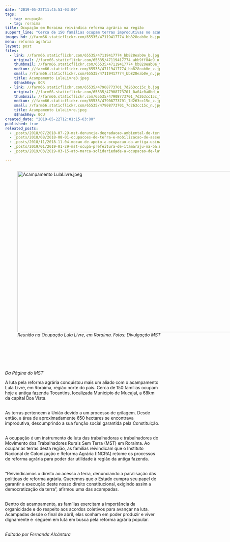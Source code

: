 ```yaml
---
date: "2019-05-22T11:45:53-03:00"
tags:
  - tag: ocupação
  - tag: roraima
title: Ocupação em Roraima reivindica reforma agrária na região
support_line: "Cerca de 150 famílias ocupam terras improdutivas no acampamento Lula Livre, em Mucajaí (RR)"
images_hd: //farm66.staticflickr.com/65535/47119417774_bb828eab0e_b.jpg
menu: reforma agrária
layout: post
files:
  - link: //farm66.staticflickr.com/65535/47119417774_bb828eab0e_b.jpg
    original: //farm66.staticflickr.com/65535/47119417774_abb9ff84e9_o.jpg
    thumbnail: //farm66.staticflickr.com/65535/47119417774_bb828eab0e_t.jpg
    medium: //farm66.staticflickr.com/65535/47119417774_bb828eab0e_z.jpg
    small: //farm66.staticflickr.com/65535/47119417774_bb828eab0e_n.jpg
    title: Acampamento LulaLivre3.jpeg
    $$hashKey: 0CR
  - link: //farm66.staticflickr.com/65535/47908773701_7d263cc15c_b.jpg
    original: //farm66.staticflickr.com/65535/47908773701_0a04c0a0bd_o.jpg
    thumbnail: //farm66.staticflickr.com/65535/47908773701_7d263cc15c_t.jpg
    medium: //farm66.staticflickr.com/65535/47908773701_7d263cc15c_z.jpg
    small: //farm66.staticflickr.com/65535/47908773701_7d263cc15c_n.jpg
    title: Acampamento LulaLivre.jpeg
    $$hashKey: 0CU
created_date: "2019-05-22T12:01:15-03:00"
published: true
releated_posts:
  - _posts/2018/07/2018-07-29-mst-denuncia-degradacao-ambiental-de-terras-publicas-com-ocupacao-na-regiao-de-mogi-guacu-sp.md
  - _posts/2018/08/2018-08-01-ocupacoes-de-terra-e-mobilizacao-de-assentados-marcam-a-jornada-nacional-de-lutas-em-sp.md
  - _posts/2018/11/2018-11-04-mocao-de-apoio-a-ocupacao-da-antiga-usina-ariadnopolis-quilombo-campo-grande.md
  - _posts/2019/01/2019-01-29-mst-ocupa-prefeitura-de-itamaraju-na-ba.md
  - _posts/2019/03/2019-03-15-ato-marca-solidariedade-a-ocupacao-de-latifundio-de-joao-de-deus.md

---
```

<figure class="image" style="float:left"><img alt="Acampamento LulaLivre.jpeg" height="525" src="//farm66.staticflickr.com/65535/47908773701_7d263cc15c_b.jpg" width="700" />
<figcaption><em>Reuni&atilde;o na Ocupa&ccedil;&atilde;o Lula Livre, em Roraima. Fotos: Divulga&ccedil;&atilde;o MST</em></figcaption>
</figure>

<p><br />
&nbsp;</p>

<p>&nbsp;</p>

<p>&nbsp;</p>

<p><em>Da P&aacute;gina do MST</em></p>

<p>A luta pela reforma agr&aacute;ria conquistou mais um aliado com o acampamento Lula Livre, em Roraima, regi&atilde;o norte do pa&iacute;s. Cerca de 150 fam&iacute;lias ocupam hoje a antiga fazenda Tocantins, localizada Munic&iacute;pio de Mucaja&iacute;, a 68km da capital Boa Vista.<br />
&nbsp;</p>

<p>As terras pertencem &agrave; Uni&atilde;o devido a um processo de grilagem. Desde ent&atilde;o, a &aacute;rea de aproximadamente 650 hectares se encontrava improdutiva, descumprindo a sua fun&ccedil;&atilde;o social garantida pela Constitui&ccedil;&atilde;o.<br />
&nbsp;</p>

<p>A ocupa&ccedil;&atilde;o &eacute; um instrumento de luta das trabalhadoras e trabalhadores do Movimento dos Trabalhadores Rurais Sem Terra (MST) em Roraima. Ao ocupar as terras desta regi&atilde;o, as fam&iacute;lias reivindicam que o Instituto Nacional de Coloniza&ccedil;&atilde;o e Reforma Agr&aacute;ria (INCRA) retome os processos de reforma agr&aacute;ria para poder dar utilidade &agrave; regi&atilde;o da antiga fazenda.<br />
&nbsp;</p>

<p>&ldquo;Reivindicamos o direito ao acesso a terra, denunciando a paralisa&ccedil;&atilde;o das pol&iacute;ticas de reforma agr&aacute;ria. Queremos que o Estado cumpra seu papel de garantir a execu&ccedil;&atilde;o deste nosso direito constitucional, exigindo assim a democratiza&ccedil;&atilde;o da terra&rdquo;, afirmou uma das acampadas.</p>

<p><br />
Dentro do acampamento, as fam&iacute;lias exercitam a import&acirc;ncia da organicidade e do respeito aos acordos coletivos para avan&ccedil;ar na luta. Acampadas desde o final de abril, elas sonham em poder produzir e viver dignamente e&nbsp; seguem em luta em busca pela reforma agr&aacute;ria popular.<br />
&nbsp;</p>

<p><em>Editado por Fernanda Alc&acirc;ntara</em></p>
